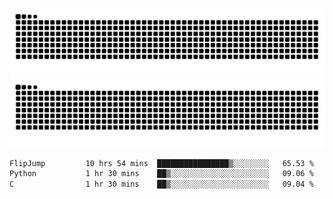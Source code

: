 ![Snake Animation](https://raw.githubusercontent.com/tomhea/tomhea/output/github-contribution-grid-snake-dark.svg#gh-dark-mode-only)
![Snake Animation](https://raw.githubusercontent.com/tomhea/tomhea/output/github-contribution-grid-snake.svg#gh-light-mode-only)

<p></p>

<!--START_SECTION:waka-->

```txt
FlipJump         10 hrs 54 mins  ████████████████▒░░░░░░░░   65.53 %
Python           1 hr 30 mins    ██▒░░░░░░░░░░░░░░░░░░░░░░   09.06 %
C                1 hr 30 mins    ██▒░░░░░░░░░░░░░░░░░░░░░░   09.04 %
```

<!--END_SECTION:waka-->
